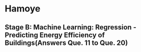 # Hamoye 
## Stage B: Machine Learning: Regression - Predicting Energy Efficiency of Buildings(Answers Que. 11 to Que. 20)